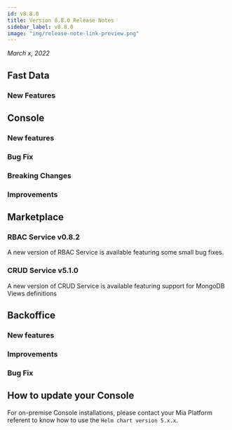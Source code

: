 ```yaml
---
id: v8.8.0
title: Version 8.8.0 Release Notes
sidebar_label: v8.8.0
image: "img/release-note-link-preview.png"
---
```


_March x, 2022_

## Fast Data

### New Features


## Console

### New features


### Bug Fix

### Breaking Changes

### Improvements

## Marketplace

### RBAC Service v0.8.2

A new version of RBAC Service is available featuring some small bug fixes.

### CRUD Service v5.1.0

A new version of CRUD Service is available featuring support for MongoDB Views definitions

## Backoffice

### New features

### Improvements

### Bug Fix

## How to update your Console

For on-premise Console installations, please contact your Mia Platform referent to know how to use the `Helm chart version 5.x.x`.

